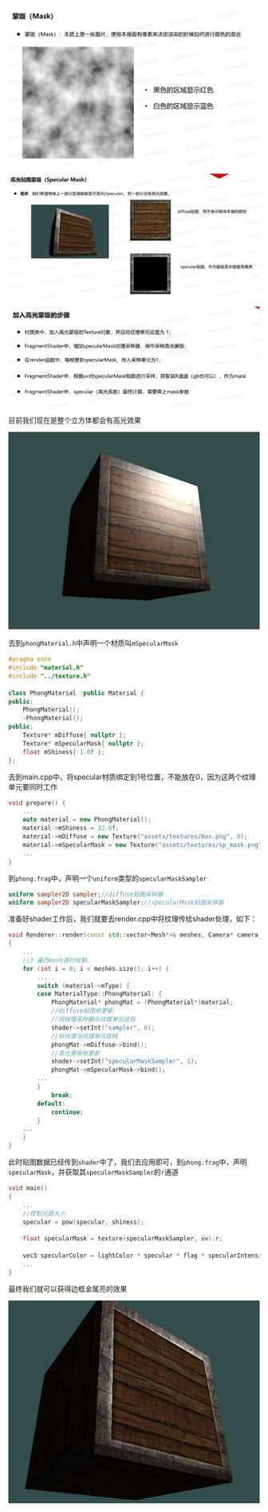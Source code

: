 ![输入图片说明](/imgs/2024-11-26/kl0wt4TFRBWJsTw5.png)

![输入图片说明](/imgs/2024-11-26/HeAsl3W4EFrCRwzu.png)

![输入图片说明](/imgs/2024-11-26/WO9r54lQSLMmLZO9.png)

目前我们现在是整个立方体都会有高光效果

![输入图片说明](/imgs/2024-11-26/DSH1Glsglr1bKePa.png)

去到`phongMaterial.h`中声明一个材质叫`mSpecularMask`
```cpp
#pragma once
#include "material.h"
#include "../texture.h"

class PhongMaterial :public Material {
public:
	PhongMaterial();
	~PhongMaterial();
public:
	Texture* mDiffuse{ nullptr };
	Texture* mSpecularMask{ nullptr };
	float mShiness{ 1.0f };
};
```
去到main.cpp中，将specular材质绑定到1号位置，不能放在0，因为这两个纹理单元要同时工作
```cpp
void prepare() {
	...
    auto material = new PhongMaterial();
    material->mShiness = 32.0f;
    material->mDiffuse = new Texture("assets/textures/box.png", 0);
    material->mSpecularMask = new Texture("assets/textures/sp_mask.png", 1);
	...
}
```
到`phong.frag`中，声明一个`uniform`类型的`specularMaskSampler`
```glsl
uniform sampler2D sampler;//diffuse贴图采样器
uniform sampler2D specularMaskSampler;//specularMask贴图采样器
```
准备好shader工作后，我们就要去render.cpp中将纹理传给shader处理，如下：
```cpp
void Renderer::render(const std::vector<Mesh*>& meshes, Camera* camera, DirectionalLight* dirLight, AmbientLight* ambLight)
{
	...
	//3 遍历mesh进行绘制
	for (int i = 0; i < meshes.size(); i++) {
		...
		switch (material->mType) {
		case MaterialType::PhongMaterial: {
			PhongMaterial* phongMat = (PhongMaterial*)material;
			//diffuse贴图帧更新
			//将纹理采样器与纹理单元挂钩
			shader->setInt("sampler", 0);
			//将纹理与纹理单元挂钩
			phongMat->mDiffuse->bind();
			//高光蒙版帧更新
			shader->setInt("specularMaskSampler", 1);
			phongMat->mSpecularMask->bind();
		...
		}
			break;
		default:
			continue;
		}
	...
	}
}
```
此时贴图数据已经传到`shader`中了，我们去应用即可，到`phong.frag`中，声明`specularMask`，并获取其`specularMaskSampler`的`r`通道
```cpp
void main()
{
    ...
    //控制光斑大小
    specular = pow(specular, shiness);

    float specularMask = texture(specularMaskSampler, uv).r;

    vec3 specularColor = lightColor * specular * flag * specularIntensity * specularMask;
	...
}
```
最终我们就可以获得边框金属亮的效果

![输入图片说明](/imgs/2024-11-26/L1bZXsiEKr2EXqe2.png)
<!--stackedit_data:
eyJoaXN0b3J5IjpbLTcyNjU2MzkxMywtMTgxNzc2NTU2MywxMT
A5NjYzNjM2LDI5NDU4NzU0OSwyMDIzNDE0NjMsMTA4MjEzMjQ2
Niw1MDM5OTk4MzYsMTM2NDA4OTAyOCwtMTM5MzUxNzkzLC03MD
MwMjI5ODFdfQ==
-->